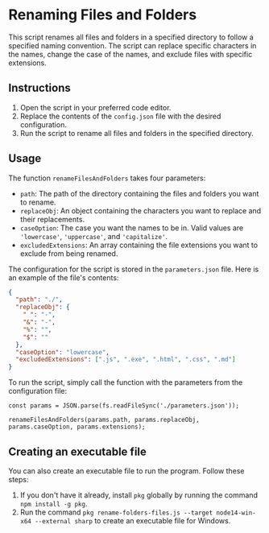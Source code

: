 # Renaming Files and Folders

This script renames all files and folders in a specified directory to follow a specified naming convention. The script can replace specific characters in the names, change the case of the names, and exclude files with specific extensions.

## Instructions

1. Open the script in your preferred code editor.
2. Replace the contents of the `config.json` file with the desired configuration.
3. Run the script to rename all files and folders in the specified directory.

## Usage

The function `renameFilesAndFolders` takes four parameters:

- `path`: The path of the directory containing the files and folders you want to rename.
- `replaceObj`: An object containing the characters you want to replace and their replacements.
- `caseOption`: The case you want the names to be in. Valid values are `'lowercase'`, `'uppercase'`, and `'capitalize'`.
- `excludedExtensions`: An array containing the file extensions you want to exclude from being renamed.

The configuration for the script is stored in the `parameters.json` file. Here is an example of the file's contents:

```json
{
  "path": "./",
  "replaceObj": {
    " ": "-",
    "&": "-",
    "%": "",
    "$": ""
  },
  "caseOption": "lowercase",
  "excludedExtensions": [".js", ".exe", ".html", ".css", ".md"]
}
```

To run the script, simply call the function with the parameters from the configuration file:

```
const params = JSON.parse(fs.readFileSync('./parameters.json'));

renameFilesAndFolders(params.path, params.replaceObj, params.caseOption, params.extensions);
```

## Creating an executable file

You can also create an executable file to run the program. Follow these steps:

1. If you don't have it already, install `pkg` globally by running the command `npm install -g pkg`.
2. Run the command `pkg rename-folders-files.js --target node14-win-x64 --external sharp` to create an executable file for Windows.
